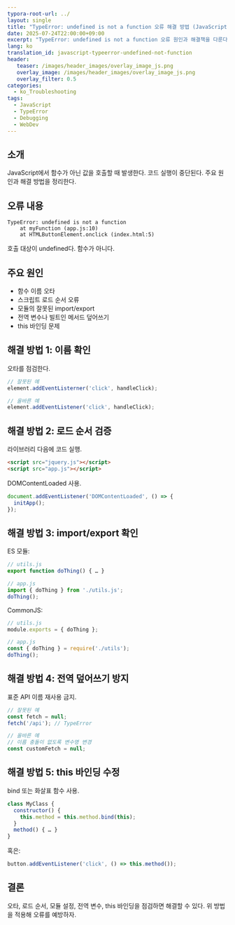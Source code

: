 ```yaml
---
typora-root-url: ../
layout: single
title: "TypeError: undefined is not a function 오류 해결 방법 (JavaScript)"
date: 2025-07-24T22:00:00+09:00
excerpt: "TypeError: undefined is not a function 오류 원인과 해결책을 다룬다."
lang: ko
translation_id: javascript-typeerror-undefined-not-function
header:
   teaser: /images/header_images/overlay_image_js.png
   overlay_image: /images/header_images/overlay_image_js.png
   overlay_filter: 0.5
categories:
  - ko_Troubleshooting
tags:
  - JavaScript
  - TypeError
  - Debugging
  - WebDev
---
```


## 소개

JavaScript에서 함수가 아닌 값을 호출할 때 발생한다.
코드 실행이 중단된다.
주요 원인과 해결 방법을 정리한다.

## 오류 내용

```
TypeError: undefined is not a function
    at myFunction (app.js:10)
    at HTMLButtonElement.onclick (index.html:5)
```

호출 대상이 undefined다. 함수가 아니다.

## 주요 원인

* 함수 이름 오타
* 스크립트 로드 순서 오류
* 모듈의 잘못된 import/export
* 전역 변수나 빌트인 메서드 덮어쓰기
* this 바인딩 문제

## 해결 방법 1: 이름 확인

오타를 점검한다.

```js
// 잘못된 예
element.addEventListerner('click', handleClick);

// 올바른 예
element.addEventListener('click', handleClick);
```

## 해결 방법 2: 로드 순서 검증

라이브러리 다음에 코드 실행.

```html
<script src="jquery.js"></script>
<script src="app.js"></script>
```

DOMContentLoaded 사용.

```js
document.addEventListener('DOMContentLoaded', () => {
  initApp();
});
```

## 해결 방법 3: import/export 확인

ES 모듈:

```js
// utils.js
export function doThing() { … }

// app.js
import { doThing } from './utils.js';
doThing();
```

CommonJS:

```js
// utils.js
module.exports = { doThing };

// app.js
const { doThing } = require('./utils');
doThing();
```

## 해결 방법 4: 전역 덮어쓰기 방지

표준 API 이름 재사용 금지.

```js
// 잘못된 예
const fetch = null;
fetch('/api'); // TypeError

// 올바른 예
// 이름 충돌이 없도록 변수명 변경
const customFetch = null;
```

## 해결 방법 5: this 바인딩 수정

bind 또는 화살표 함수 사용.

```js
class MyClass {
  constructor() {
    this.method = this.method.bind(this);
  }
  method() { … }
}
```

혹은:

```js
button.addEventListener('click', () => this.method());
```

## 결론

오타, 로드 순서, 모듈 설정, 전역 변수, this 바인딩을 점검하면 해결할 수 있다.
위 방법을 적용해 오류를 예방하자.
